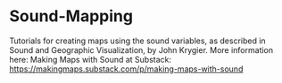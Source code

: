 # Sound-Mapping
Tutorials for creating maps using the sound variables, as described in Sound and Geographic Visualization, by John Krygier.
More information here: Making Maps with Sound at Substack: https://makingmaps.substack.com/p/making-maps-with-sound
